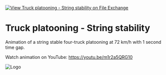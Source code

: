 [![View Truck platooning - String stability on File Exchange](https://www.mathworks.com/matlabcentral/images/matlab-file-exchange.svg)](https://www.mathworks.com/matlabcentral/fileexchange/91210-truck-platooning-string-stability)
# Truck platooning - String stability
Animation of a string stable four-truck platooning at 72 km/h with 1 second time gap.

Watch animation on YouTube: https://youtu.be/m1r2a5QRG10

![Logo](https://www.mathworks.com/matlabcentral/mlc-downloads/downloads/7865247c-8f01-41d2-8fd5-655e20eff9c5/756599a0-4c7a-4b10-a53b-709d942fcc66/images/1619720488.png)
